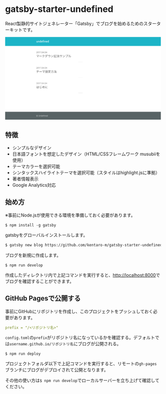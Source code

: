 # gatsby-starter-undefined
React製静的サイトジェネレーター「Gatsby」でブログを始めるためのスターターキットです。

![](./images/gatsbyjs001.png)

## 特徴
* シンプルなデザイン
* 日本語フォントを想定したデザイン（HTML/CSSフレームワーク musubiiを使用）
* テーマカラーを選択可能
* シンタックスハイライトテーマを選択可能（スタイルはhighlight.jsに準拠）
* 著者情報表示
* Google Analytics対応

## 始め方
※事前にNode.jsが使用できる環境を準備しておく必要があります。

```
$ npm install -g gatsby
```
gatsbyをグローバルインストールします。

```bash
$ gatsby new blog https://github.com/kentaro-m/gatsby-starter-undefined.git
```
ブログを新規に作成します。

```
$ npm run develop
```
作成したディレクトリ内で上記コマンドを実行すると、[http://localhost:8000](http://localhost:8000)でブログを確認することができます。

## GitHub Pagesで公開する
事前にGitHubにリポジトリを作成し、このプロジェクトをプッシュしておく必要があります。

```yml
prefix = "/<リポジトリ名>"
```
`config.toml`の`prefix`がリポジトリ名になっているかを確認する。デフォルトでは`username.github.io/リポジトリ名`にブログが公開される。

```
$ npm run deploy
```
プロジェクトフォルダ以下で上記コマンドを実行すると、リモートの`gh-pages`ブランチにブログがデプロイされて公開となります。

その他の使い方は`$ npm run develop`でローカルサーバーを立ち上げて確認してください。
